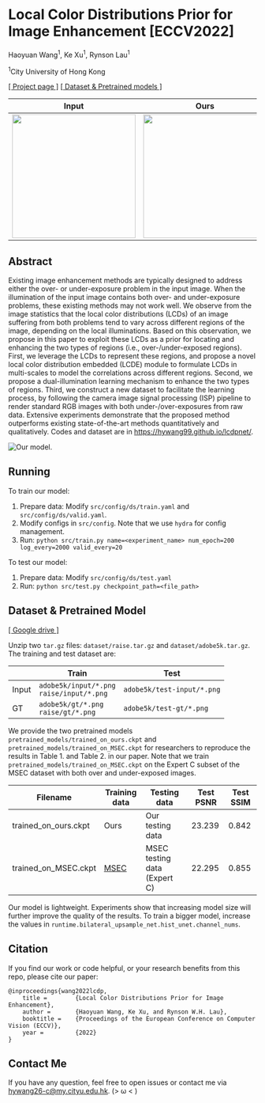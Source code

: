 # Local Color Distributions Prior for Image Enhancement [ECCV2022]

Haoyuan Wang<sup>1</sup>, Ke Xu<sup>1</sup>, Rynson Lau<sup>1</sup>

<sup>1</sup>City University of Hong Kong

[[ Project page ]](https://hywang99.github.io/2022/07/09/lcdpnet/)
[[ Dataset & Pretrained models ]](https://drive.google.com/drive/folders/10Reaq-N0DiZiFpSrZ8j5g3g0EJes4JiS?usp=sharing)


| Input                                                                                                           | Ours                                                                                                            |
|-----------------------------------------------------------------------------------------------------------------|-----------------------------------------------------------------------------------------------------------------|
| <img width=250px src="https://hywang99.github.io/images/lcdpnet/res0-a2117-20050510_213735__MG_1270.png"></img> | <img width=250px src="https://hywang99.github.io/images/lcdpnet/res1-a2117-20050510_213735__MG_1270.png"></img> |

[//]: # (| ![]&#40;https://hywang99.github.io/images/lcdpnet/res0-a1273-IMG_1444.png&#41; | ![]&#40;https://hywang99.github.io/images/lcdpnet/res1-a1273-IMG_1444.png&#41;                 |)
[//]: # (|  ![]&#40;https://hywang99.github.io/images/lcdpnet/res0-a0259-dvf_029.png&#41;     | ![]&#40;https://hywang99.github.io/images/lcdpnet/res1-a0259-dvf_029.png&#41;                  |)
[//]: # (|  ![]&#40;https://hywang99.github.io/images/lcdpnet/res0-a1682-DSC_0010-4.png&#41;     | ![]&#40;https://hywang99.github.io/images/lcdpnet/res1-a1682-DSC_0010-4.png&#41;               |)


## Abstract 

Existing image enhancement methods are typically designed to address either the over- or under-exposure problem in the input image. When the illumination of the input image contains both over- and under-exposure problems, these existing methods may not work well. We observe from the image statistics that the local color distributions (LCDs) of an image suffering from both problems tend to vary across different regions of the image, depending on the local illuminations. Based on this observation, we propose in this paper to exploit these LCDs as a prior for locating and enhancing the two types of regions (i.e., over-/under-exposed regions). First, we leverage the LCDs to represent these regions, and propose a novel local color distribution embedded (LCDE) module to formulate LCDs in multi-scales to model the correlations across different regions. Second, we propose a dual-illumination learning mechanism to enhance the two types of regions. Third, we construct a new dataset to facilitate the learning process, by following the camera image signal processing (ISP) pipeline to render standard RGB images with both under-/over-exposures from raw data. Extensive experiments demonstrate that the proposed method outperforms existing state-of-the-art methods quantitatively and qualitatively. Codes and dataset are in https://hywang99.github.io/lcdpnet/.

![Our model.](https://hywang99.github.io/images/lcdpnet/arch.png)

## Running

To train our model:

1. Prepare data: Modify `src/config/ds/train.yaml` and `src/config/ds/valid.yaml`.
2. Modify configs in `src/config`. Note that we use `hydra` for config management.
3. Run: `python src/train.py name=<experiment_name> num_epoch=200 log_every=2000 valid_every=20`

To test our model:

1. Prepare data: Modify `src/config/ds/test.yaml`
2. Run: `python src/test.py checkpoint_path=<file_path>`

## Dataset & Pretrained Model

[[ Google drive ]](https://drive.google.com/drive/folders/10Reaq-N0DiZiFpSrZ8j5g3g0EJes4JiS?usp=sharing)

Unzip two `tar.gz` files: `dataset/raise.tar.gz` and `dataset/adobe5k.tar.gz`. The training and test dataset are:

|       | Train | Test |
|-------|-------|------|
| Input | `adobe5k/input/*.png` <br /> `raise/input/*.png` | `adobe5k/test-input/*.png` |
| GT    | `adobe5k/gt/*.png` <br /> `raise/gt/*.png`       | `adobe5k/test-gt/*.png` |

We provide the two pretrained models `pretrained_models/trained_on_ours.ckpt` and `pretrained_models/trained_on_MSEC.ckpt` for researchers to reproduce the results in Table 1. and Table 2. in our paper. Note that we train `pretrained_models/trained_on_MSEC.ckpt` on the Expert C subset of the MSEC dataset with both over and under-exposed images.

|  Filename   | Training data | Testing data | Test PSNR | Test SSIM |  
|-------|-------|------|-----|-----|
| trained_on_ours.ckpt | Ours | Our testing data  | 23.239  |  0.842 |
| trained_on_MSEC.ckpt | [MSEC](https://github.com/mahmoudnafifi/Exposure_Correction)  | MSEC testing data (Expert C)  | 22.295   |  0.855 |

Our model is lightweight. Experiments show that increasing model size will further improve the quality of the results. To train a bigger model, increase the values in `runtime.bilateral_upsample_net.hist_unet.channel_nums`.

## Citation

If you find our work or code helpful, or your research benefits from this repo, please cite our paper:

```
@inproceedings{wang2022lcdp,
    title =        {Local Color Distributions Prior for Image Enhancement},
    author =       {Haoyuan Wang, Ke Xu, and Rynson W.H. Lau},
    booktitle =    {Proceedings of the European Conference on Computer Vision (ECCV)},
    year =         {2022}
}
```

## Contact Me

If you have any question, feel free to open issues or contact me via hywang26-c@my.cityu.edu.hk. (> ω < )
